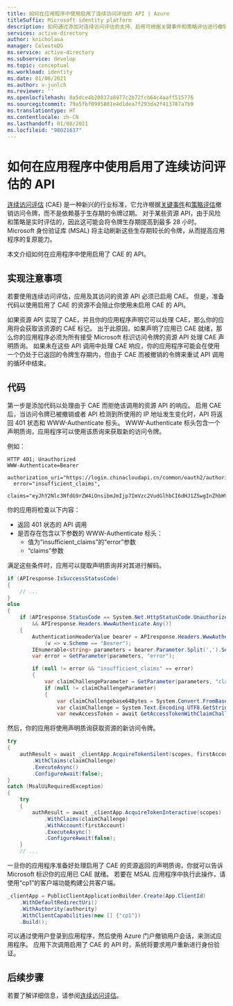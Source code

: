 ```yaml
---
title: 如何在应用程序中使用启用了连续访问评估的 API | Azure
titleSuffix: Microsoft identity platform
description: 如何通过添加对连续访问评估的支持、启用可根据关键事件和策略评估进行撤销的生存期较长的令牌，来提高应用安全性和复原能力。
services: active-directory
author: knicholasa
manager: CelesteDG
ms.service: active-directory
ms.subservice: develop
ms.topic: conceptual
ms.workload: identity
ms.date: 01/06/2021
ms.author: v-junlch
ms.reviewer: ''
ms.openlocfilehash: 8a5dce4b20837a8977c2b72fcb64c4aaff515776
ms.sourcegitcommit: 79a5fbf0995801e4d1dea7f293da2f413787a7b9
ms.translationtype: HT
ms.contentlocale: zh-CN
ms.lasthandoff: 01/08/2021
ms.locfileid: "98021637"
---
```

# <a name="how-to-use-continuous-access-evaluation-enabled-apis-in-your-applications"></a>如何在应用程序中使用启用了连续访问评估的 API

[连续访问评估](../conditional-access/concept-continuous-access-evaluation.md) (CAE) 是一种新兴的行业标准，它允许根据[关键事件](../conditional-access/concept-continuous-access-evaluation.md#critical-event-evaluation)和[策略评估](../conditional-access/concept-continuous-access-evaluation.md#conditional-access-policy-evaluation-preview)撤销访问令牌，而不是依赖基于生存期的令牌过期。 对于某些资源 API，由于风险和策略是实时评估的，因此这可能会将令牌生存期提高到最多 28 小时。 Microsoft 身份验证库 (MSAL) 将主动刷新这些生存期较长的令牌，从而提高应用程序的复原能力。

本文介绍如何在应用程序中使用启用了 CAE 的 API。

## <a name="implementation-considerations"></a>实现注意事项

若要使用连续访问评估，应用及其访问的资源 API 必须已启用 CAE。 但是，准备代码以使用启用了 CAE 的资源不会阻止你使用未启用 CAE 的 API。

如果资源 API 实现了 CAE，并且你的应用程序声明它可以处理 CAE，那么你的应用将会获取该资源的 CAE 标记。 出于此原因，如果声明了应用已 CAE 就绪，那么你的应用程序必须为所有接受 Microsoft 标识访问令牌的资源 API 处理 CAE 声明质询。 如果未在这些 API 调用中处理 CAE 响应，你的应用程序可能会在使用一个仍处于已返回的令牌生存期内，但由于 CAE 而被撤销的令牌来重试 API 调用的循环中结束。

## <a name="the-code"></a>代码

第一步是添加代码以处理由于 CAE 而拒绝该调用的资源 API 的响应。 启用 CAE 后，当访问令牌已被撤销或者 API 检测到所使用的 IP 地址发生变化时，API 将返回 401 状态和 WWW-Authenticate 标头。 WWW-Authenticate 标头包含一个声明质询，应用程序可以使用该质询来获取新的访问令牌。

例如：

```console
HTTP 401; Unauthorized
WWW-Authenticate=Bearer
  authorization_uri="https://login.chinacloudapi.cn/common/oauth2/authorize",
  error="insufficient_claims",
  claims="eyJhY2Nlc3NfdG9rZW4iOnsibmJmIjp7ImVzc2VudGlhbCI6dHJ1ZSwgInZhbHVlIjoiMTYwNDEwNjY1MSJ9fX0="
```

你的应用将检查以下内容：

- 返回 401 状态的 API 调用
- 是否存在包含以下参数的 WWW-Authenticate 标头：
  - 值为“insufficient_claims”的“error”参数
  - “claims”参数

满足这些条件时，应用可以提取声明质询并对其进行解码。

```csharp
if (APIresponse.IsSuccessStatusCode)
{
    // ...
}
else
{
    if (APIresponse.StatusCode == System.Net.HttpStatusCode.Unauthorized
        && APIresponse.Headers.WwwAuthenticate.Any())
    {
        AuthenticationHeaderValue bearer = APIresponse.Headers.WwwAuthenticate.First
            (v => v.Scheme == "Bearer");
        IEnumerable<string> parameters = bearer.Parameter.Split(',').Select(v => v.Trim()).ToList();
        var error = GetParameter(parameters, "error");

        if (null != error && "insufficient_claims" == error)
        {
            var claimChallengeParameter = GetParameter(parameters, "claims");
            if (null != claimChallengeParameter)
            {
                var claimChallengebase64Bytes = System.Convert.FromBase64String(claimChallengeParameter);
                var claimChallenge = System.Text.Encoding.UTF8.GetString(claimChallengebase64Bytes);
                var newAccessToken = await GetAccessTokenWithClaimChallenge(scopes, claimChallenge);
```

然后，你的应用将使用声明质询获取资源的新访问令牌。

```csharp
try
{
    authResult = await _clientApp.AcquireTokenSilent(scopes, firstAccount)
        .WithClaims(claimChallenge)
        .ExecuteAsync()
        .ConfigureAwait(false);
}
catch (MsalUiRequiredException)
{
    try
    {
        authResult = await _clientApp.AcquireTokenInteractive(scopes)
            .WithClaims(claimChallenge)
            .WithAccount(firstAccount)
            .ExecuteAsync()
            .ConfigureAwait(false);
    }
    // ...
```

一旦你的应用程序准备好处理启用了 CAE 的资源返回的声明质询，你就可以告诉 Microsoft 标识你的应用已 CAE 就绪。 若要在 MSAL 应用程序中执行此操作，请使用“cp1”的客户端功能构建公共客户端。

```csharp
_clientApp = PublicClientApplicationBuilder.Create(App.ClientId)
    .WithDefaultRedirectUri()
    .WithAuthority(authority)
    .WithClientCapabilities(new [] {"cp1"})
    .Build();
```

可以通过使用户登录到应用程序，然后使用 Azure 门户撤销用户会话，来测试应用程序。 应用下次调用启用了 CAE 的 API 时，系统将要求用户重新进行身份验证。

## <a name="next-steps"></a>后续步骤

若要了解详细信息，请参阅[连续访问评估](../conditional-access/concept-continuous-access-evaluation.md)。

